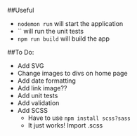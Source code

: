 ##Useful

- `nodemon run` will start the application
- `` will run the unit tests
- `npm run build` will build the app

##To Do:

- Add SVG
- Change images to divs on home page
- Add date formatting
- Add link image??
- Add unit tests
- Add validation
- Add SCSS
  - Have to use `npm install scss?sass`
  - It just works! Import .scss